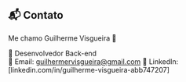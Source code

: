 ## 📬 Contato
Me chamo Guilherme Visgueira 👋

📌 Desenvolvedor Back-end  
📧 Email: guilhermervisgueira@gmail.com
🔗 LinkedIn: [linkedin.com/in/guilherme-visgueira-abb747207]